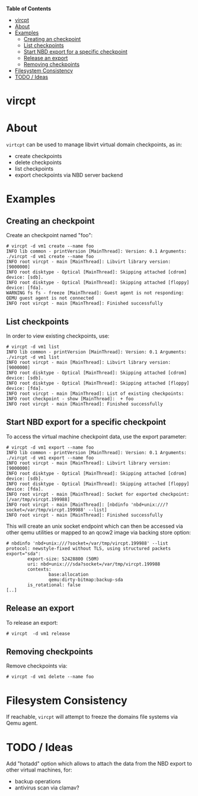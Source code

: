 <!-- START doctoc generated TOC please keep comment here to allow auto update -->
<!-- DON'T EDIT THIS SECTION, INSTEAD RE-RUN doctoc TO UPDATE -->
**Table of Contents**

- [vircpt](#vircpt)
- [About](#about)
- [Examples](#examples)
  - [Creating an checkpoint](#creating-an-checkpoint)
  - [List checkpoints](#list-checkpoints)
  - [Start NBD export for a specific checkpoint](#start-nbd-export-for-a-specific-checkpoint)
  - [Release an export](#release-an-export)
  - [Removing checkpoints](#removing-checkpoints)
- [Filesystem Consistency](#filesystem-consistency)
- [TODO / Ideas](#todo--ideas)

<!-- END doctoc generated TOC please keep comment here to allow auto update -->

# vircpt

# About

`virtcpt` can be used to manage libvirt virtual domain checkpoints, as in:

 * create checkpoints
 * delete checkpoints
 * list checkpoints
 * export checkpoints via NBD server backend

# Examples

## Creating an checkpoint

Create an checkpoint named "foo":

```
# vircpt -d vm1 create --name foo
INFO lib common - printVersion [MainThread]: Version: 0.1 Arguments: ./vircpt -d vm1 create --name foo
INFO root vircpt - main [MainThread]: Libvirt library version: [9000000]
INFO root disktype - Optical [MainThread]: Skipping attached [cdrom] device: [sdb].
INFO root disktype - Optical [MainThread]: Skipping attached [floppy] device: [fda].
WARNING fs fs - freeze [MainThread]: Guest agent is not responding: QEMU guest agent is not connected
INFO root vircpt - main [MainThread]: Finished successfully
```

## List checkpoints

In order to view existing checkpoints, use:

```
# vircpt -d vm1 list
INFO lib common - printVersion [MainThread]: Version: 0.1 Arguments: ./vircpt -d vm1 list
INFO root vircpt - main [MainThread]: Libvirt library version: [9000000]
INFO root disktype - Optical [MainThread]: Skipping attached [cdrom] device: [sdb].
INFO root disktype - Optical [MainThread]: Skipping attached [floppy] device: [fda].
INFO root vircpt - main [MainThread]: List of existing checkpoints:
INFO root checkpoint - show [MainThread]:  + foo
INFO root vircpt - main [MainThread]: Finished successfully
```

## Start NBD export for a specific checkpoint

To access the virtual machine checkpoint data, use the export
parameter:

```
# vircpt -d vm1 export --name foo
INFO lib common - printVersion [MainThread]: Version: 0.1 Arguments: ./vircpt -d vm1 export --name foo
INFO root vircpt - main [MainThread]: Libvirt library version: [9000000]
INFO root disktype - Optical [MainThread]: Skipping attached [cdrom] device: [sdb].
INFO root disktype - Optical [MainThread]: Skipping attached [floppy] device: [fda].
INFO root vircpt - main [MainThread]: Socket for exported checkpoint: [/var/tmp/vircpt.199988]
INFO root vircpt - main [MainThread]: [nbdinfo 'nbd+unix:///?socket=/var/tmp/vircpt.199988' --list]
INFO root vircpt - main [MainThread]: Finished successfully
```

This will create an unix socket endpoint which can then be accessed via other
qemu utilities or mapped to an qcow2 image via backing store option:

```
# nbdinfo 'nbd+unix:///?socket=/var/tmp/vircpt.199988' --list
protocol: newstyle-fixed without TLS, using structured packets
export="sda":
        export-size: 52428800 (50M)
        uri: nbd+unix:///sda?socket=/var/tmp/vircpt.199988
        contexts:
                base:allocation
                qemu:dirty-bitmap:backup-sda
        is_rotational: false
[..]
```

## Release an export

To release an export:

```
# vircpt  -d vm1 release
```

## Removing checkpoints

Remove checkpoints via:

```
# vircpt -d vm1 delete --name foo
```

# Filesystem Consistency

If reachable, `vircpt` will attempt to freeze the domains file systems
via Qemu agent.


# TODO / Ideas

Add "hotadd" option which allows to attach the data from the NBD export
to other virtual machines, for:

 * backup operations
 * antivirus scan via clamav?
